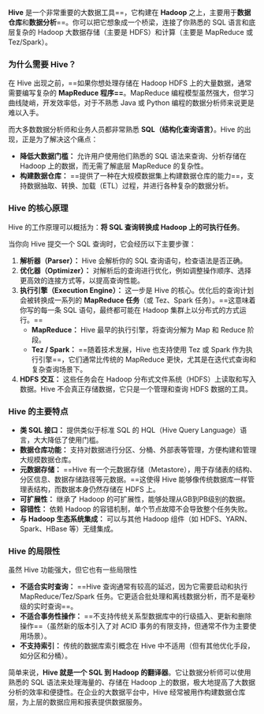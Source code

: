 **Hive** 是一个非常重要的大数据工具==，它构建在 **Hadoop** 之上，主要用于**数据仓库**和**数据分析**==。你可以把它想象成一个桥梁，连接了你熟悉的 SQL 语言和底层复杂的 Hadoop 大数据存储（主要是 HDFS）和计算（主要是 MapReduce 或 Tez/Spark）。

### 为什么需要 Hive？

在 Hive 出现之前，==如果你想处理存储在 Hadoop HDFS 上的大量数据，通常需要编写复杂的 **MapReduce 程序==**。MapReduce 编程模型虽然强大，但学习曲线陡峭，开发效率低，对于不熟悉 Java 或 Python 编程的数据分析师来说更是难以入手。

而大多数数据分析师和业务人员都非常熟悉 **SQL（结构化查询语言）**。Hive 的出现，正是为了解决这个痛点：

- **降低大数据门槛：** 允许用户使用他们熟悉的 SQL 语法来查询、分析存储在 Hadoop 上的数据，而无需了解底层 MapReduce 的复杂性。
- **构建数据仓库：** ==提供了一种在大规模数据集上构建数据仓库的能力==，支持数据抽取、转换、加载（ETL）过程，并进行各种复杂的数据分析。

### Hive 的核心原理

Hive 的工作原理可以概括为：**将 SQL 查询转换成 Hadoop 上的可执行任务**。

当你向 Hive 提交一个 SQL 查询时，它会经历以下主要步骤：

1. **解析器（Parser）：** Hive 会解析你的 SQL 查询语句，检查语法是否正确。
2. **优化器（Optimizer）：** 对解析后的查询进行优化，例如调整操作顺序、选择更高效的连接方式等，以提高查询性能。
3. **执行引擎（Execution Engine）：** 这一步是 Hive 的核心。优化后的查询计划会被转换成一系列的 **MapReduce 任务**（或 Tez、Spark 任务）。==这意味着你写的每一条 SQL 语句，最终都可能在 Hadoop 集群上以分布式的方式运行。==
    - **MapReduce：** Hive 最早的执行引擎，将查询分解为 Map 和 Reduce 阶段。
    - **Tez / Spark：** ==随着技术发展，Hive 也支持使用 Tez 或 Spark 作为执行引擎==，它们通常比传统的 MapReduce 更快，尤其是在迭代式查询和复杂查询场景下。
4. **HDFS 交互：** 这些任务会在 Hadoop 分布式文件系统（HDFS）上读取和写入数据。Hive 不会真正存储数据，它只是一个管理和查询 HDFS 数据的工具。

### Hive 的主要特点

- **类 SQL 接口：** 提供类似于标准 SQL 的 HQL（Hive Query Language）语言，大大降低了使用门槛。
- **数据仓库功能：** 支持对数据进行分区、分桶、外部表等管理，方便构建和管理大规模数据仓库。
- **元数据存储：** ==Hive 有一个元数据存储（Metastore），用于存储表的结构、分区信息、数据存储路径等元数据。==这使得 Hive 能够像传统数据库一样管理表结构，而数据本身仍然存储在 HDFS 上。
- **可扩展性：** 继承了 Hadoop 的可扩展性，能够处理从GB到PB级别的数据。
- **容错性：** 依赖 Hadoop 的容错机制，单个节点故障不会导致整个任务失败。
- **与 Hadoop 生态系统集成：** 可以与其他 Hadoop 组件（如 HDFS、YARN、Spark、HBase 等）无缝集成。

### Hive 的局限性

虽然 Hive 功能强大，但它也有一些局限性

- **不适合实时查询：** ==Hive 查询通常有较高的延迟，因为它需要启动和执行 MapReduce/Tez/Spark 任务。它更适合批处理和离线数据分析，而不是毫秒级的实时查询==。
- **不适合事务性操作：** ==不支持传统关系型数据库中的行级插入、更新和删除操作==（虽然新的版本引入了对 ACID 事务的有限支持，但通常不作为主要使用场景）。
- **不支持索引：** 传统的数据库索引概念在 Hive 中不适用（但有其他优化手段，如分区和分桶）。

简单来说，**Hive 就是一个 SQL 到 Hadoop 的翻译器**。它让数据分析师可以使用熟悉的 SQL 语法来处理海量的、存储在 Hadoop 上的数据，极大地提高了大数据分析的效率和便捷性。在企业的大数据平台中，Hive 经常被用作构建数据仓库层，为上层的数据应用和报表提供数据服务。

